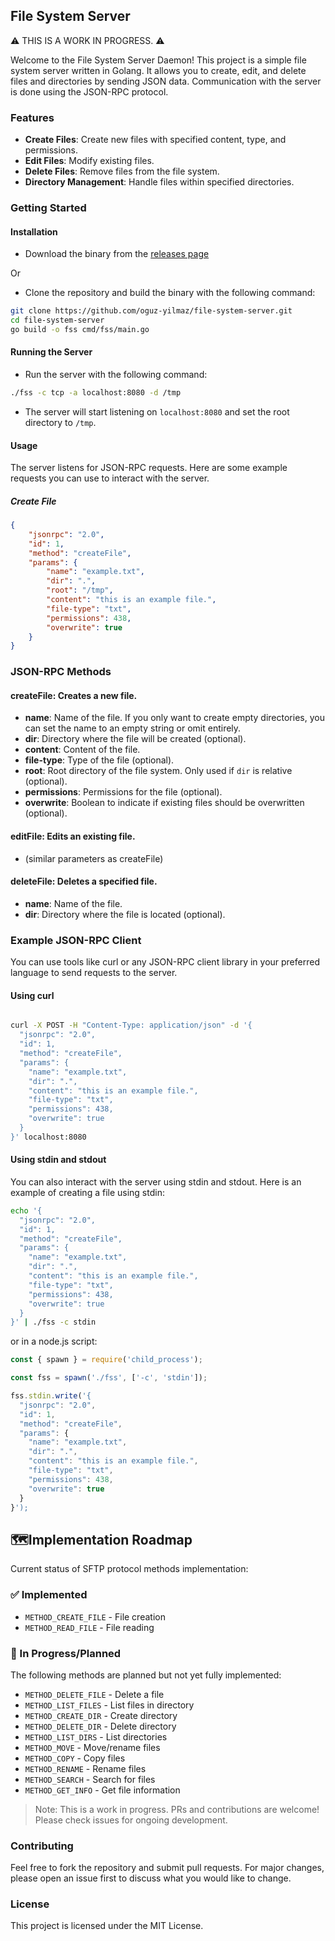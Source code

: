 ## File System Server

⚠️ THIS IS A WORK IN PROGRESS. ⚠️

Welcome to the File System Server Daemon! This project is a simple file system
server written in Golang. It allows you to create, edit, and delete files and
directories by sending JSON data. Communication with the server is done using
the JSON-RPC protocol.

### Features

-   **Create Files**: Create new files with specified content, type, and permissions.
-   **Edit Files**: Modify existing files.
-   **Delete Files**: Remove files from the file system.
-   **Directory Management**: Handle files within specified directories.

### Getting Started

#### Installation

-   Download the binary from the [releases
    page](https://github.com/oguz-yilmaz/file-system-server/releases)

Or

-   Clone the repository and build the binary with the following command:

```bash
git clone https://github.com/oguz-yilmaz/file-system-server.git
cd file-system-server
go build -o fss cmd/fss/main.go
```

#### Running the Server

-   Run the server with the following command:

```bash
./fss -c tcp -a localhost:8080 -d /tmp
```

-   The server will start listening on `localhost:8080` and set the root
    directory to `/tmp`.

#### Usage

The server listens for JSON-RPC requests. Here are some example requests you
can use to interact with the server.

##### Create File

```json
{
    "jsonrpc": "2.0",
    "id": 1,
    "method": "createFile",
    "params": {
        "name": "example.txt",
        "dir": ".",
        "root": "/tmp",
        "content": "this is an example file.",
        "file-type": "txt",
        "permissions": 438,
        "overwrite": true
    }
}
```

### JSON-RPC Methods

#### createFile: Creates a new file.

-   **name**: Name of the file. If you only want to create empty directories, you
    can set the name to an empty string or omit entirely.
-   **dir**: Directory where the file will be created (optional).
-   **content**: Content of the file.
-   **file-type**: Type of the file (optional).
-   **root**: Root directory of the file system. Only used if `dir` is relative
    (optional).
-   **permissions**: Permissions for the file (optional).
-   **overwrite**: Boolean to indicate if existing files should be overwritten
    (optional).

#### editFile: Edits an existing file.

-   (similar parameters as createFile)

#### deleteFile: Deletes a specified file.

-   **name**: Name of the file.
-   **dir**: Directory where the file is located (optional).

### Example JSON-RPC Client

You can use tools like curl or any JSON-RPC client library in your preferred
language to send requests to the server.

#### Using curl

```bash

curl -X POST -H "Content-Type: application/json" -d '{
  "jsonrpc": "2.0",
  "id": 1,
  "method": "createFile",
  "params": {
    "name": "example.txt",
    "dir": ".",
    "content": "this is an example file.",
    "file-type": "txt",
    "permissions": 438,
    "overwrite": true
  }
}' localhost:8080
```

#### Using stdin and stdout

You can also interact with the server using stdin and stdout. Here is an
example of creating a file using stdin:

```bash
echo '{
  "jsonrpc": "2.0",
  "id": 1,
  "method": "createFile",
  "params": {
    "name": "example.txt",
    "dir": ".",
    "content": "this is an example file.",
    "file-type": "txt",
    "permissions": 438,
    "overwrite": true
  }
}' | ./fss -c stdin
```

or in a node.js script:

```javascript
const { spawn } = require('child_process');

const fss = spawn('./fss', ['-c', 'stdin']);

fss.stdin.write('{
  "jsonrpc": "2.0",
  "id": 1,
  "method": "createFile",
  "params": {
    "name": "example.txt",
    "dir": ".",
    "content": "this is an example file.",
    "file-type": "txt",
    "permissions": 438,
    "overwrite": true
  }
}');
```

## 🗺️Implementation Roadmap

Current status of SFTP protocol methods implementation:

### ✅ Implemented

-   `METHOD_CREATE_FILE` - File creation
-   `METHOD_READ_FILE` - File reading

### 🚧 In Progress/Planned

The following methods are planned but not yet fully implemented:

-   `METHOD_DELETE_FILE` - Delete a file
-   `METHOD_LIST_FILES` - List files in directory
-   `METHOD_CREATE_DIR` - Create directory
-   `METHOD_DELETE_DIR` - Delete directory
-   `METHOD_LIST_DIRS` - List directories
-   `METHOD_MOVE` - Move/rename files
-   `METHOD_COPY` - Copy files
-   `METHOD_RENAME` - Rename files
-   `METHOD_SEARCH` - Search for files
-   `METHOD_GET_INFO` - Get file information

> Note: This is a work in progress. PRs and contributions are welcome! Please check issues for ongoing development.

### Contributing

Feel free to fork the repository and submit pull requests. For major changes,
please open an issue first to discuss what you would like to change.

### License

This project is licensed under the MIT License.
